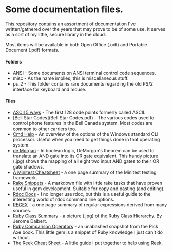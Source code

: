 # Some documentation files.

This repository contains an assortment of documentation I've written/gathered
over the years that may prove to be of some use. It serves as a sort of my
little, secure library in the cloud.

Most items will be available in both Open Office (.odt) and Portable Document
(.pdf) formats.

#### Folders
* ANSI - Some documents on ANSI terminal control code sequences.
* misc - As the name implies, this is miscellaneous stuff.
* ps_2 - This folder contains rare documents regarding the old PS/2
interface for keyboard and mouse.

#### Files
* [ASCII 5 ways](ASCII_5_ways.png) -
The first 128 code points formerly called ASCII.
* [Bell Star Codes](Bell Star Codes.pdf) - The various codes used to control phone
features in the Bell Canada system. Most codes are common to other carriers too.
* [Cmd Help](cmdhelp.pdf) - An overview of the options of the Windows standard
CLI processor. Useful when you need to get things done in that operating system.
* [de Morgan](de_morgan.jpg) - In boolean logic, DeMorgan's theorem can be used
to translate an AND gate into its OR gate equivalent. This handy picture (.jpg)
shows the mapping of all eight two input AND gates to their OR gate shadows.
* [A Minitest Cheatsheet](Minitest_Cheatsheet.pdf) - a one page summary of the
Minitest testing framework.
* [Rake Snippets](rake_snippets.md) - A markdown file with little rake tasks
that have proven useful in gem development. Suitable for copy and pasting
(and editing).
* [Rdoc Docs](rdoc_docs.pdf) - I no longer use rdoc, but this is a useful guide
to the interesting world of rdoc command line options.
* [REGEX](REGEX.pdf) - a one page summary of regular expressions derived from
many sources.
* [Ruby Class Summary](Ruby_Class_Summary.jpg) - a picture (.jpg) of the Ruby
Class Hierarchy. By Jerome Dalbert.
* [Ruby Comparison Operators](Ruby_Comparison_Operators.png) - an unabashed
snapshot from the Pick Axe book. This little gem is a snippet of Ruby knowledge
I just can't do without.
* [The Reek Cheat Sheet](The_Reek_Cheat_Sheet.txt) - A little guide I put
together to help using Reek.
